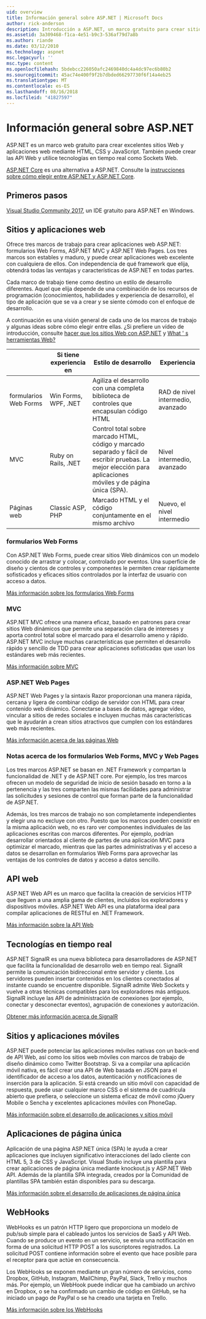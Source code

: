 ```yaml
---
uid: overview
title: Información general sobre ASP.NET | Microsoft Docs
author: rick-anderson
description: Introducción a ASP.NET, un marco gratuito para crear sitios Web, aplicaciones web y API web.
ms.assetid: 3a309468-f1ca-4e51-b9c3-536af79d7a8b
ms.author: riande
ms.date: 03/12/2010
ms.technology: aspnet
msc.legacyurl: ''
msc.type: content
ms.openlocfilehash: 5bdebcc226050afc2469840dc4a4dc97ec6b80b2
ms.sourcegitcommit: 45ac74e400f9f2b7dbded66297730f6f14a4eb25
ms.translationtype: MT
ms.contentlocale: es-ES
ms.lasthandoff: 08/16/2018
ms.locfileid: "41827597"
---
```

# <a name="aspnet-overview"></a>Información general sobre ASP.NET

ASP.NET es un marco web gratuito para crear excelentes sitios Web y aplicaciones web mediante HTML, CSS y JavaScript. También puede crear las API Web y utilice tecnologías en tiempo real como Sockets Web.

[ASP.NET Core](https://docs.microsoft.com/aspnet/core/) es una alternativa a ASP.NET.  Consulte la [instrucciones sobre cómo elegir entre ASP.NET y ASP.NET Core](https://docs.microsoft.com/aspnet/core/choose-aspnet-framework).

## <a name="get-started"></a>Primeros pasos

[Visual Studio Community 2017](https://www.visualstudio.com/downloads/), un IDE gratuito para ASP.NET en Windows.

## <a name="websites-and-web-applications"></a>Sitios y aplicaciones web

 Ofrece tres marcos de trabajo para crear aplicaciones web ASP.NET: formularios Web Forms, ASP.NET MVC y ASP.NET Web Pages. Los tres marcos son estables y maduro, y puede crear aplicaciones web excelente con cualquiera de ellos. Con independencia de qué framework que elija, obtendrá todas las ventajas y características de ASP.NET en todas partes.

Cada marco de trabajo tiene como destino un estilo de desarrollo diferentes. Aquel que elija depende de una combinación de los recursos de programación (conocimientos, habilidades y experiencia de desarrollo), el tipo de aplicación que se va a crear y se siente cómodo con el enfoque de desarrollo.

A continuación es una visión general de cada uno de los marcos de trabajo y algunas ideas sobre cómo elegir entre ellas. ¿Si prefiere un vídeo de introducción, consulte [hacer que los sitios Web con ASP.NET](https://channel9.msdn.com/Blogs/ASP-NET-Site-Videos/Making-Websites-with-ASPNET) y [What ' s herramientas Web?](https://channel9.msdn.com/Blogs/ASP-NET-Site-Videos/what-is-web-tools)

|   | Si tiene experiencia en | Estilo de desarrollo | Experiencia | 
|-----------|----------------------|-----------------------------------------------------|----------------|
| formularios Web Forms | Win Forms, WPF, .NET | Agiliza el desarrollo con una completa biblioteca de controles que encapsulan código HTML | RAD de nivel intermedio, avanzado |
| MVC       | Ruby on Rails, .NET  | Control total sobre marcado HTML, código y marcado separado y fácil de escribir pruebas. La mejor elección para aplicaciones móviles y de página única (SPA). | Nivel intermedio, avanzado |
| Páginas web  | Classic ASP, PHP     | Marcado HTML y el código conjuntamente en el mismo archivo | Nuevo, el nivel intermedio |

### <a name="web-forms"></a>formularios Web Forms

Con ASP.NET Web Forms, puede crear sitios Web dinámicos con un modelo conocido de arrastrar y colocar, controlado por eventos. Una superficie de diseño y cientos de controles y componentes le permiten crear rápidamente sofisticados y eficaces sitios controlados por la interfaz de usuario con acceso a datos. 

[Más información sobre los formularios Web Forms](web-forms/index.md)

### <a name="mvc"></a>MVC

ASP.NET MVC ofrece una manera eficaz, basado en patrones para crear sitios Web dinámicos que permite una separación clara de intereses y aporta control total sobre el marcado para el desarrollo ameno y rápido. ASP.NET MVC incluye muchas características que permiten el desarrollo rápido y sencillo de TDD para crear aplicaciones sofisticadas que usan los estándares web más recientes. 

[Más información sobre MVC](mvc/index.md)

### <a name="aspnet-web-pages"></a>ASP.NET Web Pages

ASP.NET Web Pages y la sintaxis Razor proporcionan una manera rápida, cercana y ligera de combinar código de servidor con HTML para crear contenido web dinámico. Conectarse a bases de datos, agregar vídeo, vincular a sitios de redes sociales e incluyen muchas más características que le ayudarán a crean sitios atractivos que cumplen con los estándares web más recientes.

[Más información acerca de las páginas Web](web-pages/index.md)

### <a name="notes-about-web-forms-mvc-and-web-pages"></a>Notas acerca de los formularios Web Forms, MVC y Web Pages

Los tres marcos ASP.NET se basan en .NET Framework y compartan la funcionalidad de .NET y de ASP.NET core. Por ejemplo, los tres marcos ofrecen un modelo de seguridad de inicio de sesión basado en torno a la pertenencia y las tres comparten las mismas facilidades para administrar las solicitudes y sesiones de control que forman parte de la funcionalidad de ASP.NET.

Además, los tres marcos de trabajo no son completamente independientes y elegir una no excluye con otro. Puesto que los marcos pueden coexistir en la misma aplicación web, no es raro ver componentes individuales de las aplicaciones escritas con marcos diferentes. Por ejemplo, podrían desarrollar orientados al cliente de partes de una aplicación MVC para optimizar el marcado, mientras que las partes administrativas y el acceso a datos se desarrollan en formularios Web Forms para aprovechar las ventajas de los controles de datos y acceso a datos sencillo.

## <a name="web-apis"></a>API web

ASP.NET Web API es un marco que facilita la creación de servicios HTTP que lleguen a una amplia gama de clientes, incluidos los exploradores y dispositivos móviles. ASP.NET Web API es una plataforma ideal para compilar aplicaciones de RESTful en .NET Framework.

[Más información sobre la API Web](web-api/index.md)

<!-- Put first under Web API TOC:  Watch video (9 minutes) https://channel9.msdn.com/Blogs/ASP-NET-Site-Videos/services-and-aspnet -->

## <a name="real-time-technologies"></a>Tecnologías en tiempo real

ASP.NET SignalR es una nueva biblioteca para desarrolladores de ASP.NET que facilita la funcionalidad de desarrollo web en tiempo real. SignalR permite la comunicación bidireccional entre servidor y cliente. Los servidores pueden insertar contenidos en los clientes conectados al instante cuando se encuentre disponible. SignalR admite Web Sockets y vuelve a otras técnicas compatibles para los exploradores más antiguos. SignalR incluye las API de administración de conexiones (por ejemplo, conectar y desconectar eventos), agrupación de conexiones y autorización.

[Obtener más información acerca de SignalR](signalr/index.md)

<!-- Put first under SignalR TOC:  Watch video (6 minutes) https://channel9.msdn.com/Blogs/ASP-NET-Site-Videos/signalr-and-the-real-time-web -->

## <a name="mobile-apps-and-sites"></a>Sitios y aplicaciones móviles 

ASP.NET puede potenciar las aplicaciones móviles nativas con un back-end de API Web, así como los sitios web móviles con marcos de trabajo de diseño dinámico como Twitter Bootstrap. Si va a compilar una aplicación móvil nativa, es fácil crear una API de Web basada en JSON para el identificador de acceso a los datos, autenticación y notificaciones de inserción para la aplicación. Si está creando un sitio móvil con capacidad de respuesta, puede usar cualquier marco CSS o el sistema de cuadrícula abierto que prefiera, o seleccione un sistema eficaz de móvil como jQuery Mobile o Sencha y excelentes aplicaciones móviles con PhoneGap.

[Más información sobre el desarrollo de aplicaciones y sitios móvil](mobile/index.md)

<!-- Put first under mobile TOC:  Watch video (11 minutes) https://channel9.msdn.com/Blogs/ASP-NET-Site-Videos/aspnet-and-mobile -->

## <a name="single-page-applications"></a>Aplicaciones de página única 

Aplicación de una página ASP.NET única (SPA) le ayuda a crear aplicaciones que incluyen significativo interacciones del lado cliente con HTML 5, 3 de CSS y JavaScript. Visual Studio incluye una plantilla para crear aplicaciones de página única mediante knockout.js y ASP.NET Web API. Además de la plantilla SPA integrada, creados por la Comunidad de plantillas SPA también están disponibles para su descarga.

[Más información sobre el desarrollo de aplicaciones de página única](single-page-application/index.md)

## <a name="webhooks"></a>WebHooks

WebHooks es un patrón HTTP ligero que proporciona un modelo de pub/sub simple para el cableado juntos los servicios de SaaS y API Web. Cuando se produce un evento en un servicio, se envía una notificación en forma de una solicitud HTTP POST a los suscriptores registrados. La solicitud POST contiene información sobre el evento que hace posible para el receptor para que actúe en consecuencia.

Los WebHooks se exponen mediante un gran número de servicios, como Dropbox, GitHub, Instagram, MailChimp, PayPal, Slack, Trello y muchos más. Por ejemplo, un WebHook puede indicar que ha cambiado un archivo en Dropbox, o se ha confirmado un cambio de código en GitHub, se ha iniciado un pago de PayPal o se ha creado una tarjeta en Trello.

[Más información sobre los WebHooks](webhooks/index.md)





<!--
Create Deployment TOC based on https://www.asp.net/aspnet/overview/deployment
Copy deployment content map to MVC, WebForms, Web Pages, Web API sections.
Copy Web Deployment in Enterprise from WebForms to MVC
Move under ASP.NET Best practices
    What not to do in ASP.NET, and what to do instead https://review.docs.microsoft.cus/aspnet/aspnet/overview/web-development-best-practices/what-not-to-do-in-aspnet-and-what-to-do-instead
    Async and await https://channel9.msdn.com/Blogs/ASP-NET-Site-Videos/async-and-await
    Building Real World Cloud Apps with Azure https://review.docs.microsoft.com/aspnet/aspnet/overview/developing-apps-with-windows-azure/building-real-world-cloud-apps-with-windows-azure/introduction
    Hands on Lab: Maintainable Azure Websites: Managing Change and Scale https://review.docs.microsoft.com/aspnet/aspnet/overview/developing-apps-with-windows-azure/maintainable-azure-websites-managing-change-and-scale

-->

